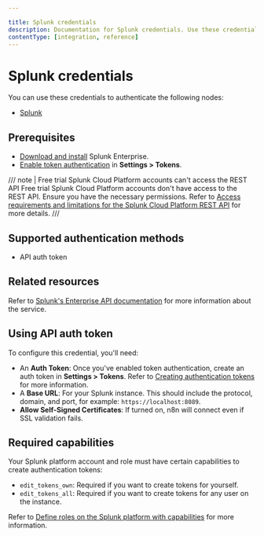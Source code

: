 ```yaml
---

title: Splunk credentials
description: Documentation for Splunk credentials. Use these credentials to authenticate Splunk in n8n, a workflow automation platform.
contentType: [integration, reference]
---
```


# Splunk credentials

You can use these credentials to authenticate the following nodes:

- [Splunk](/integrations/builtin/app-nodes/n8n-nodes-base.splunk.md)

## Prerequisites

- [Download and install](https://www.splunk.com/en_us/download/splunk-enterprise.html) Splunk Enterprise.
- [Enable token authentication](https://docs.splunk.com/Documentation/Splunk/9.2.1/Security/EnableTokenAuth) in **Settings > Tokens**.

/// note | Free trial Splunk Cloud Platform accounts can't access the REST API
Free trial Splunk Cloud Platform accounts don't have access to the REST API. Ensure you have the necessary permissions. Refer to [Access requirements and limitations for the Splunk Cloud Platform REST API](https://docs.splunk.com/Documentation/SplunkCloud/8.2.2203/RESTTUT/RESTandCloud) for more details.
///

## Supported authentication methods

- API auth token

## Related resources

Refer to [Splunk's Enterprise API documentation](https://docs.splunk.com/Documentation/Splunk/latest/RESTREF/RESTprolog) for more information about the service.

## Using API auth token

To configure this credential, you'll need:

- An **Auth Token**: Once you've enabled token authentication, create an auth token in **Settings > Tokens**. Refer to [Creating authentication tokens](https://docs.splunk.com/Documentation/Splunk/9.2.1/Security/CreateAuthTokens) for more information.
- A **Base URL**: For your Splunk instance. This should include the protocol, domain, and port, for example: `https://localhost:8089`.
- **Allow Self-Signed Certificates**: If turned on, n8n will connect even if SSL validation fails.

## Required capabilities

Your Splunk platform account and role must have certain capabilities to create authentication tokens:

- `edit_tokens_own`: Required if you want to create tokens for yourself.
- `edit_tokens_all`: Required if you want to create tokens for any user on the instance.

Refer to [Define roles on the Splunk platform with capabilities](https://docs.splunk.com/Documentation/Splunk/9.2.1/Security/Rolesandcapabilities) for more information.
